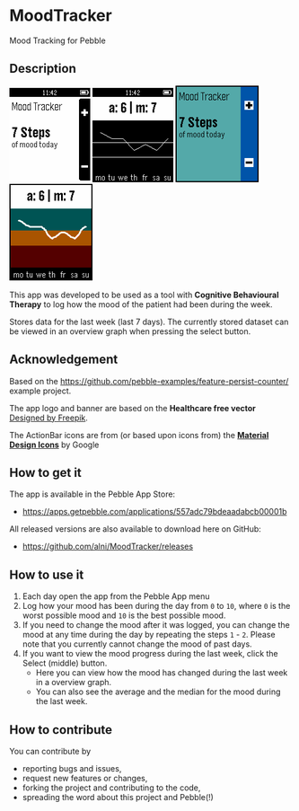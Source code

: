 # MoodTracker

Mood Tracking for Pebble

## Description ##

![](screenshots/aplite_01.png) ![](screenshots/aplite_02.png) 
![](screenshots/basalt_01.png) ![](screenshots/basalt_02.png)

This app was developed to be used as a tool with **Cognitive Behavioural Therapy** to log how the mood of the patient had been during the week.

Stores data for the last week (last 7 days). The currently stored dataset can be viewed in an overview graph when pressing the select button.

## Acknowledgement ##

Based on the <https://github.com/pebble-examples/feature-persist-counter/> example project.

The app logo and banner are based on the **Healthcare free vector** [Designed by Freepik](http://www.freepik.com/free-vector/healthcare-free-vector-banners_713583.htm).

The ActionBar icons are from (or based upon icons from) the **[Material Design Icons](https://github.com/google/material-design-icons)** by Google

## How to get it ##

The app is available in the Pebble App Store:

* <https://apps.getpebble.com/applications/557adc79bdeaadabcb00001b>

All released versions are also available to download here on GitHub:

* <https://github.com/alni/MoodTracker/releases>

## How to use it ##

1. Each day open the app from the Pebble App menu
2. Log how your mood has been during the day from `0` to `10`, 
   where `0` is the worst possible mood and `10` is the best possible mood.
3. If you need to change the mood after it was logged, you can change the mood at any time during the day by repeating the 
   steps `1` - `2`. Please note that you currently cannot change the mood of past days.
4. If you want to view the mood progress during the last week, click the Select (middle) button.
    * Here you can view how the mood has changed during the last week in a overview graph.
    * You can also see the average and the median for the mood during the last week.

## How to contribute ##

You can contribute by

* reporting bugs and issues, 
* request new features or changes, 
* forking the project and contributing to the code, 
* spreading the word about this project and Pebble(!)

